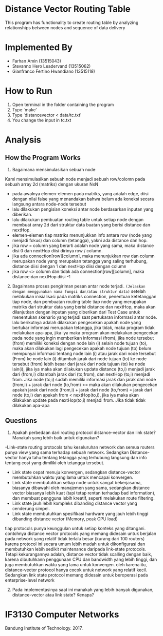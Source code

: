 # Distance Vector Routing Table
This program has functionality to create routing table by analyzing relationships between nodes and sequence of data delivery

# Implemented By
- Farhan Amin (13515043)
- Stevanno Hero Leadervand (13515082)
- Gianfranco Fertino Hwandiano (13515118)

# How to Run
1. Open terminal in the folder containing the program
2. Type 'make'
3. Type 'distancevector < data/tc.txt'
4. You change the input in tc.txt

# Analysis
## How the Program Works
1. Bagaimana mensimulasikan sebuah node

Kami mensimulasikan sebuah node menjadi sebuah row/colomn pada sebuah array 2d (matriks) dengan ukuran NxN
- pada awalnya elemen-elemen pada matriks, yang adalah edge, diisi dengan nilai false yang menandakan bahwa belum ada koneksi secara langsung antara node-node tersebut
- lalu dilakukan pengisian koneksi antar node berdasarkan inputan yang diberikan. 
- lalu dilakukan pembuatan routing table untuk setiap node dengan membuat array 2d dari struktur data buatan yang berisi distance dan nextHop.
- elemen-elemen tiap matriks menunjukkan info antara row (node yang menjadi fokus) dan column (tetangga), yakni ada distance dan hop. 
- jika row = column yang berarti adalah node yang sama, maka distance disi 0 dan nextHop diisi dirinya row / column.
- jika ada connection[row][column], maka menunjukkan row dan column merupakan node yang merupakan tetangga yang saling terhubung, distance diisi dengan 1 dan nextHop diisi dengan column
- jika row <> column dan tidak ada connection[row][column], maka distance dan nextHop diisi -1

2. Bagaimana proses pengiriman pesan antar node terjadi.
`(Jelaskan dengan menggunakan nama fungsi dan/atau struktur data)`
setelah melakukan inisialisasi pada matriks connection, penentuan ketetanggan tiap node, dan pembuatan routing table tiap node yang merupakan matriks dari struktur data yang berisi distance dan nextHop, maka akan dilanjutkan dengan inputan yang diberikan dari Test Case untuk menentukan skenario yang terjadi saat pertukaran informasi antar node.
lalu berikutnya adalah dilakukan pengecekan apakah node yang bertukar informasi merupakan tetangga, jika tidak, maka program tidak melakukan apa-apa, jika iya maka program akan melakukan pengecekan pada node yang ingin memberikan informasi (from),
jika node tersebut (from) memiliki koneksi dengan node lain (i) selain node tujuan (to), maka akan dilakukan lagi pengecekan apakah node tujuan (to) belum mempunyai informasi tentang node lain (i) atau jarak dari node tersebut (From) ke node lain (i) ditambah jarak dari node tujuan (to) ke node tersebut (from) lebih besar dari jarak dari node tujuan (to) ke node lain(i), jika iya maka akan dilakukan update distance (to,i) menjadi jarak dari (from,i) ditambah jarak dari (to,from), dan nextHop (to,i) menjadi from. Jika node (to,i) sudah memiliki informasi jarak dan jarak dari node (from,i) + jarak dari node (to,from) >= maka akan dilakukan pengecekan apakah jarak dari node (from,i) + jarak dari node (to,from) = jarak dari node (to,i) dan apakah from < nextHop(to,i), jika iya maka akan dilakukan update pada nextHop(to,i) menjadi from. Jika tidak tidak dilakukan apa-apa

## Questions
1. Apakah perbedaan dari routing protocol distance-vector dan link state? Manakah yang lebih baik untuk digunakan?

-Link-state routing protocols tahu keseluruhan network dan semua routers punya view yang sama terhadap sebuah network. Sedangkan Distance-vector hanya tahu tentang tetangga yang terhubung langsung dan info tentang cost yang dimiliki oleh tetangga tersebut.
- Link state cepat menuju konvergen, sedangkan distance-vector membutuhkan waktu yang lama untuk mencapai konvergen.
- Link state membutuhkan setiap node untuk sangat bekerjasama, biasanya dibawahi oleh manajemen yang sama, sedangkan distance vector biasanya lebih kuat (tapi tetap rentan terhadap bad information), dan membuat pengguna lebih kreatif, seperti melakukan route filtering.
- Link state jauh lebih kompleks dibanding distance vector yang cenderung simpel.
- Link state membutuhkan spesifikasi hardware yang jauh lebih tinggi dibanding distance vector (Memory, peak CPU load)

tiap protocols punya keunggulan untuk setiap konteks yang ditangani. contohnya distance vector protocols yang memang didesain untuk berjalan pada network yang relatif tidak terlalu besar (kurang dari 100 routers) karena protocol ini secara umum lebih mudah untuk dikonfigurasi dan membutuhkan lebih sedikit maintenance daripada link-state protocols. Tetapi kekurangannya adalah, distance vector tidak scalling dengan baik, karena dibutuhkann penggunaan CPU dan bandwidth yang lebih tinggi, dan juga membutuhkan waktu yang lama untuk konvergen. oleh karena itu, distance-vector protocol hanya cocok untuk network yang relatif kecil. 
Sedangkan link state protocol memang didesain untuk beroperasi pada enterprise-level network   

2. Pada implementasinya saat ini manakah yang lebih banyak digunakan, distance-vector atau  link state? Kenapa?

 

# IF3130 Computer Networks
Bandung Institute of Technology. 2017.